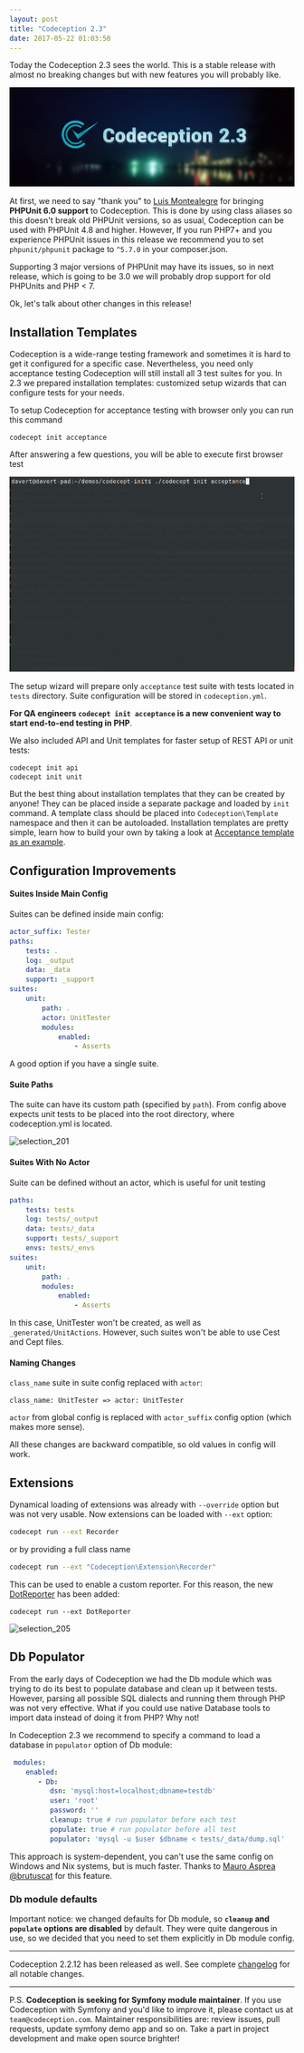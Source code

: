 ```yaml
---
layout: post
title: "Codeception 2.3"
date: 2017-05-22 01:03:50
---
```


Today the Codeception 2.3 sees the world. This is a stable release with almost no breaking changes but with new features you will probably like.


![](/images/codeception2.3_banner.png)


At first, we need to say "thank you" to [Luis Montealegre](https://github.com/MontealegreLuis) for bringing **PHPUnit 6.0 support** to Codeception. This is done by using class aliases so this doesn't break old PHPUnit versions, so as usual, Codeception can be used with PHPUnit 4.8 and higher. However, If you run PHP7+ and you experience PHPUnit issues in this release we recommend you to set `phpunit/phpunit` package to `^5.7.0` in your composer.json.

Supporting 3 major versions of PHPUnit may have its issues, so in next release, which is going to be 3.0 we will probably drop support for old PHPUnits and PHP < 7.

Ok, let's talk about other changes in this release!


## Installation Templates

Codeception is a wide-range testing framework and sometimes it is hard to get it configured for a specific case. Nevertheless, you need only acceptance testing Codeception will still install all 3 test suites for you. In 2.3 we prepared installation templates: customized setup wizards that can configure tests for your needs.

To setup Codeception for acceptance testing with browser only you can run this command

```
codecept init acceptance
```

After answering a few questions, you will be able to execute first browser test

![](/images/codecept_acceptance.gif)

The setup wizard will prepare only `acceptance` test suite with tests located in `tests` directory. Suite configuration will be stored in `codeception.yml`. 

**For QA engineers `codecept init acceptance` is a new convenient way to start end-to-end testing in PHP**.

We also included API and Unit templates for faster setup of REST API or unit tests:

```
codecept init api
codecept init unit
```

But the best thing about installation templates that they can be created by anyone! They can be placed inside a separate package and loaded by `init` command. A template class should be placed into `Codeception\Template` namespace and then it can be autoloaded. Installation templates are pretty simple, learn how to build your own by taking a look at [Acceptance template as an example](https://github.com/Codeception/Codeception/blob/master/src/Codeception/Template/Acceptance.php#L67).

## Configuration Improvements

#### Suites Inside Main Config

Suites can be defined inside main config:

```yaml
actor_suffix: Tester
paths:
    tests: .
    log: _output
    data: _data
    support: _support
suites:
    unit:
        path: .
        actor: UnitTester
        modules:
            enabled:
                - Asserts
```

A good option if you have a single suite.

#### Suite Paths

The suite can have its custom path (specified by `path`). From config above expects unit tests to be placed into the root directory, where codeception.yml is located.

![selection_201](https://cloud.githubusercontent.com/assets/220264/25978631/1cda7ba6-36cc-11e7-9db1-035b13cab3d4.png)

#### Suites With No Actor

Suite can be defined without an actor, which is useful for unit testing

```yaml
paths:
    tests: tests
    log: tests/_output
    data: tests/_data
    support: tests/_support
    envs: tests/_envs
suites:
    unit:
        path: .
        modules:
            enabled:
                - Asserts
```

In this case, UnitTester won't be created, as well as `_generated/UnitActions`. However, such suites won't be able to use Cest and Cept files.

#### Naming Changes

`class_name` suite in suite config replaced with `actor`:

```
class_name: UnitTester => actor: UnitTester
```

`actor` from global config is replaced with `actor_suffix` config option (which makes more sense).

All these changes are backward compatible, so old values in config will work.

## Extensions

Dynamical loading of extensions was already with `--override` option but was not very usable. Now extensions can be loaded with `--ext` option:

```bash
codecept run --ext Recorder
```

or by providing a full class name

```bash
codecept run --ext "Codeception\Extension\Recorder"
```

This can be used to enable a custom reporter. For this reason, the new [DotReporter](http://codeception.com/extensions#DotReporter) has been added:

```
codecept run --ext DotReporter
```

![selection_205](https://cloud.githubusercontent.com/assets/220264/26132800/4d23f336-3aab-11e7-81ba-2896a4c623d2.png)

## Db Populator

From the early days of Codeception we had the Db module which was trying to do its best to populate database and clean up it between tests. However, parsing all possible SQL dialects and running them through PHP was not very effective. What if you could use native Database tools to import data instead of doing it from PHP? Why not!

In Codeception 2.3 we recommend to specify a command to load a database in `populator` option of Db module:


```yaml
 modules:
    enabled:
       - Db:
          dsn: 'mysql:host=localhost;dbname=testdb'
          user: 'root'
          password: ''
          cleanup: true # run populator before each test
          populate: true # run populator before all test
          populator: 'mysql -u $user $dbname < tests/_data/dump.sql'
```

This approach is system-dependent, you can't use the same config on Windows and Nix systems, but is much faster. Thanks to [Mauro Asprea @brutuscat](https://github.com/brutuscat) for this feature.

### Db module defaults

Important notice: we changed defaults for Db module, so **`cleanup` and `populate` options are disabled** by default. They were quite dangerous in use, so we decided that you need to set them explicitly in Db module config.

---

Codeception 2.2.12 has been released as well.
See complete [changelog](http://codeception.com/changelog) for all notable changes.

---

P.S. **Codeception is seeking for Symfony module maintainer**. If you use Codeception with Symfony and you'd like to improve it, please contact us at `team@codeception.com`. 
Maintainer responsibilities are: review issues, pull requests, update symfony demo app and so on. Take a part in project development and make open source brighter! 